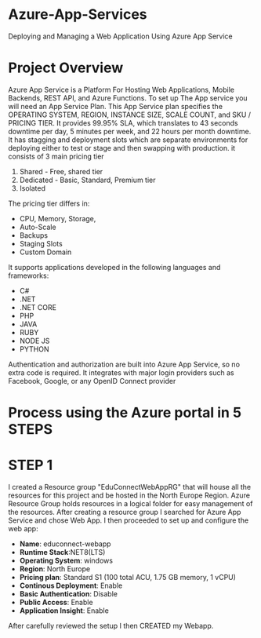 # Azure-App-Services
Deploying and Managing a Web Application Using Azure App Service

# Project Overview
Azure App Service is a Platform For Hosting Web Applications, Mobile Backends, REST API, and Azure Functions. To set up The App service you will need an App Service Plan. This App Service plan specifies the OPERATING SYSTEM, REGION, INSTANCE SIZE, SCALE COUNT, and SKU / PRICING TIER. It provides 99.95% SLA, which translates to 43 seconds downtime per day, 5 minutes per week, and 22 hours per month downtime. It has stagging and deployment slots which are separate environments for deploying either to test or stage and then swapping with production. it consists of 3 main pricing tier 
1. Shared - Free, shared tier
2. Dedicated - Basic, Standard, Premium tier
3. Isolated

The pricing tier differs in: 
- CPU, Memory, Storage,
- Auto-Scale
- Backups
- Staging Slots
- Custom Domain

It supports applications developed in the following languages and frameworks:
- C#
- .NET
- .NET CORE
- PHP
- JAVA
- RUBY
- NODE JS
- PYTHON

Authentication and authorization are built into Azure App Service, so no extra code is required. It integrates with major login providers such as  Facebook, Google, or any OpenID Connect provider


# Process using the Azure portal in 5 STEPS
# STEP 1

I created a Resource group "EduConnectWebAppRG" that will house all the resources for this project and be hosted in the North Europe Region. Azure Resource Group holds resources in a logical folder for easy management of the resources.
After creating a resource group I searched for Azure App Service and chose Web App. I then proceeded to set up and configure the web app: 
* **Name**: educonnect-webapp
* **Runtime Stack**:NET8(LTS)
* **Operating System**: windows
* **Region**: North Europe
* **Pricing plan**: Standard S1 (100 total ACU, 1.75 GB memory, 1 vCPU)
* **Continous Deployment**: Enable
* **Basic Authentication**: Disable
* **Public Access**: Enable
* **Application Insight**: Enable

After carefully reviewed the setup I then CREATED my Webapp.





